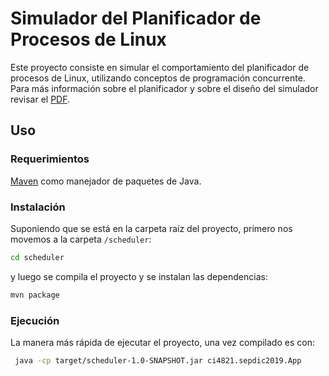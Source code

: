 # Simulador del Planificador de Procesos de Linux

Este proyecto consiste en simular el comportamiento del planificador de procesos de Linux, utilizando conceptos de programación concurrente. Para más información sobre el planificador y sobre el diseño del simulador revisar el [PDF](https://github.com/CI4821-Sep-Dic-2019/scheduler/blob/master/Proyecto%20I_%20Entrega%20Final.pdf).

## Uso
### Requerimientos
[Maven](https://maven.apache.org/download.cgi) como manejador de paquetes de Java.

### Instalación
Suponiendo que se está en la carpeta raíz del proyecto, primero nos movemos a la carpeta `/scheduler`:
```bash
cd scheduler
```
y luego se compila el proyecto y se instalan las dependencias:
```bash
mvn package
```

### Ejecución
La manera más rápida de ejecutar el proyecto, una vez compilado es con:
```bash
 java -cp target/scheduler-1.0-SNAPSHOT.jar ci4821.sepdic2019.App 
```